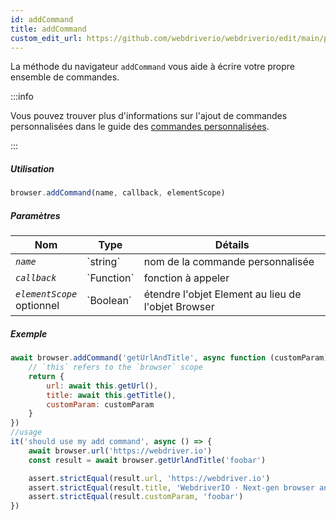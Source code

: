 ```yaml
---
id: addCommand
title: addCommand
custom_edit_url: https://github.com/webdriverio/webdriverio/edit/main/packages/webdriverio/src/commands/browser/addCommand.ts
---
```


La méthode du navigateur `addCommand` vous aide à écrire votre propre ensemble de commandes.

:::info

Vous pouvez trouver plus d'informations sur l'ajout de commandes personnalisées dans le guide des [commandes personnalisées](/docs/customcommands#adding-custom-commands).

:::

##### Utilisation

```js
browser.addCommand(name, callback, elementScope)
```

##### Paramètres

<table>
  <thead>
    <tr>
      <th>Nom</th><th>Type</th><th>Détails</th>
    </tr>
  </thead>
  <tbody>
    <tr>
      <td><code><var>name</var></code></td>
      <td>`string`</td>
      <td>nom de la commande personnalisée</td>
    </tr>
    <tr>
      <td><code><var>callback</var></code></td>
      <td>`Function`</td>
      <td>fonction à appeler</td>
    </tr>
    <tr>
      <td><code><var>elementScope</var></code><br /><span className="label labelWarning">optionnel</span></td>
      <td>`Boolean`</td>
      <td>étendre l'objet Element au lieu de l'objet Browser</td>
    </tr>
  </tbody>
</table>

##### Exemple

```js title="execute.js"
await browser.addCommand('getUrlAndTitle', async function (customParam) {
    // `this` refers to the `browser` scope
    return {
        url: await this.getUrl(),
        title: await this.getTitle(),
        customParam: customParam
    }
})
//usage
it('should use my add command', async () => {
    await browser.url('https://webdriver.io')
    const result = await browser.getUrlAndTitle('foobar')

    assert.strictEqual(result.url, 'https://webdriver.io')
    assert.strictEqual(result.title, 'WebdriverIO · Next-gen browser and mobile automation test framework for Node.js | WebdriverIO')
    assert.strictEqual(result.customParam, 'foobar')
})
```